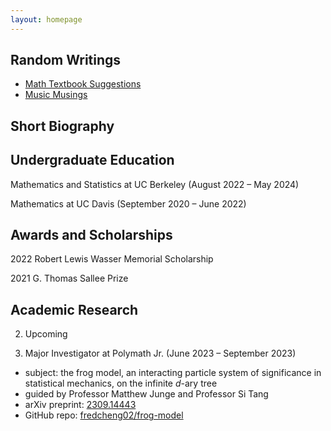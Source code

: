 ```yaml
---
layout: homepage
---
```


## Random Writings
- [Math Textbook Suggestions](writings/mathtexts.md)
- [Music Musings](writings/music)

## Short Biography

## Undergraduate Education
Mathematics and Statistics at UC Berkeley (August 2022 – May 2024)

Mathematics at UC Davis (September 2020 – June 2022)

## Awards and Scholarships
2022 Robert Lewis Wasser Memorial Scholarship

2021 G. Thomas Sallee Prize

## Academic Research
2. Upcoming

1. Major Investigator at Polymath Jr. (June 2023 – September 2023)
- subject: the frog model, an interacting particle system of significance in statistical mechanics, on the infinite $d$-ary tree
- guided by Professor Matthew Junge and Professor Si Tang
- arXiv preprint: [2309.14443](https://arxiv.org/abs/2309.14443)
- GitHub repo: [fredcheng02/frog-model](https://github.com/fredcheng02/frog-model)
